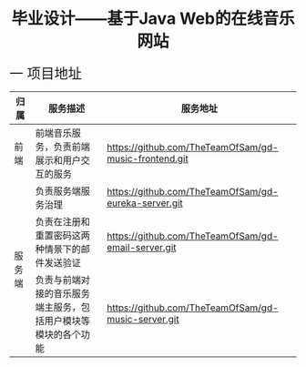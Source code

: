 # <center>毕业设计——基于Java Web的在线音乐网站</center>

<font size=5>一 项目地址</font>

<table>
	<thread>
		<tr>
			<th>归属</th>
			<th>服务描述</th>
			<th>服务地址</th>
		</tr>
	</thread>
	<tbody>
		<tr>
			<td>
				前端
			</td>
			<td>
				前端音乐服务，负责前端展示和用户交互的服务
			</td>
			<td>
				<a href="https://github.com/TheTeamOfSam/gd-music-frontend.git">https://github.com/TheTeamOfSam/gd-music-frontend.git</a>
			</td>
		</tr>
		<tr>
			<td rowspan="3">
				服务端
			</td>
			<td>
				负责服务端服务治理
			</td>
			<td>
				<a href="https://github.com/TheTeamOfSam/gd-eureka-server.git">https://github.com/TheTeamOfSam/gd-eureka-server.git</a>
			</td>
		</tr>
		<tr>
			<td>
				负责在注册和重置密码这两种情景下的邮件发送验证
			</td>
			<td>
				<a href="https://github.com/TheTeamOfSam/gd-email-server.git">https://github.com/TheTeamOfSam/gd-email-server.git</a>
			</td>
		</tr>
		<tr>
			<td>
				负责与前端对接的音乐服务端主服务，包括用户模块等模块的各个功能
			</td>
			<td>
				<a href="https://github.com/TheTeamOfSam/gd-music-server.git">https://github.com/TheTeamOfSam/gd-music-server.git</a>
			</td>
		</tr>
	</tbody>
</table>
